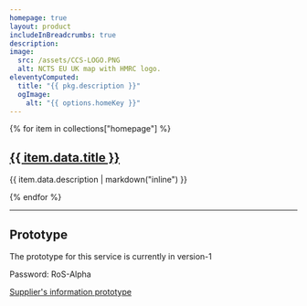 ```yaml
---
homepage: true
layout: product
includeInBreadcrumbs: true
description:
image:
  src: /assets/CCS-LOGO.PNG
  alt: NCTS EU UK map with HMRC logo.
eleventyComputed:
  title: "{{ pkg.description }}"
  ogImage:
    alt: "{{ options.homeKey }}"
---
```


<div class="govuk-grid-row">
{% for item in collections["homepage"] %}
  <section class="govuk-grid-column-one-third-from-desktop govuk-!-margin-bottom-8">
    <h2 class="govuk-heading-m govuk-!-font-size-27"><a class="govuk-link govuk-!-font-weight-bold" href="{{ item.url | url }}">{{ item.data.title }} </a></h2>
    <p class="govuk-body">{{ item.data.description | markdown("inline") }}</p>
   
  </section>
{% endfor %}

<section class="govuk-grid-column-full">
    <hr class="govuk-section-break govuk-section-break--visible govuk-section-break--xl govuk-!-margin-top-0">
    <h2 class="govuk-heading-m govuk-!-font-size-27">Prototype</h2>
    <p class="govuk-body">The prototype for this service is currently in version-1</p>
    <p class="govuk-body">Password: RoS-Alpha</p>
    <a href="https://si-prototype-616667192c06.herokuapp.com/" class="govuk-link govuk-heading-s" >Supplier's information prototype</a>
  </section>
</div>

<!-- Line 9 front matter

startButton:
  href: "https://docs.google.com/presentation/d/1rrFulF0oOyZoIyhOoHD5h88ViYKr8QJ9JgwkXs8uWtY/edit#slide=id.p3"
  text: Design deck

-->
